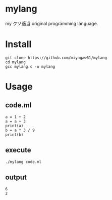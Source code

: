 # mylang

my クソ適当 original programming language.

# Install

```
git clone https://github.com/miyagaw61/mylang
cd mylang
gcc mylang.c -o mylang
```

# Usage

## code.ml

```
a = 1 + 2
a = a + 3
print(a)
b = a * 3 / 9
print(b)
```

## execute

```
./mylang code.ml
```

## output

```
6
2
```
